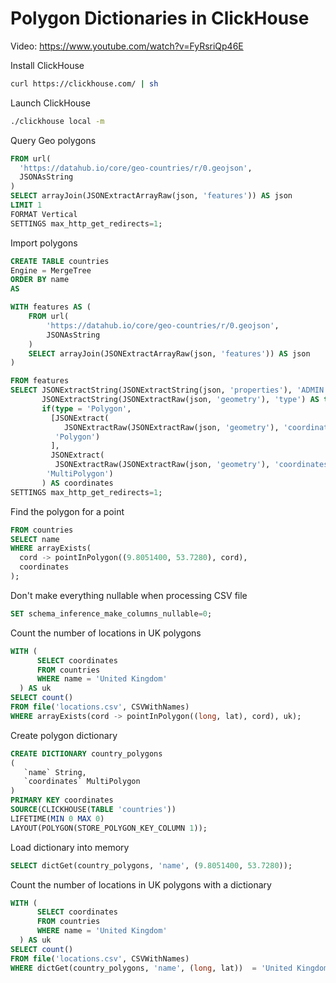 # Polygon Dictionaries in ClickHouse

Video: https://www.youtube.com/watch?v=FyRsriQp46E

Install ClickHouse

```bash
curl https://clickhouse.com/ | sh
```

Launch ClickHouse

```bash
./clickhouse local -m
```

Query Geo polygons

```sql
FROM url(
  'https://datahub.io/core/geo-countries/r/0.geojson', 
  JSONAsString
)
SELECT arrayJoin(JSONExtractArrayRaw(json, 'features')) AS json
LIMIT 1
FORMAT Vertical
SETTINGS max_http_get_redirects=1;
```

Import polygons

```sql
CREATE TABLE countries
Engine = MergeTree
ORDER BY name
AS

WITH features AS (
    FROM url(
        'https://datahub.io/core/geo-countries/r/0.geojson',
        JSONAsString
    )
    SELECT arrayJoin(JSONExtractArrayRaw(json, 'features')) AS json
)

FROM features
SELECT JSONExtractString(JSONExtractString(json, 'properties'), 'ADMIN') AS name,
       JSONExtractString(JSONExtractRaw(json, 'geometry'), 'type') AS type,
       if(type = 'Polygon',
         [JSONExtract(
            JSONExtractRaw(JSONExtractRaw(json, 'geometry'), 'coordinates'),
          'Polygon')
         ],
         JSONExtract(
          JSONExtractRaw(JSONExtractRaw(json, 'geometry'), 'coordinates'),
        'MultiPolygon')
       ) AS coordinates
SETTINGS max_http_get_redirects=1;
```

Find the polygon for a point

```sql
FROM countries
SELECT name
WHERE arrayExists(
  cord -> pointInPolygon((9.8051400, 53.7280), cord),
  coordinates
);
```

Don't make everything nullable when processing CSV file

```sql
SET schema_inference_make_columns_nullable=0;
```

Count the number of locations in UK polygons

```sql
WITH (
      SELECT coordinates
      FROM countries
      WHERE name = 'United Kingdom'
  ) AS uk
SELECT count()
FROM file('locations.csv', CSVWithNames)
WHERE arrayExists(cord -> pointInPolygon((long, lat), cord), uk);
```

Create polygon dictionary

```sql
CREATE DICTIONARY country_polygons
(
   `name` String,
   `coordinates` MultiPolygon
)
PRIMARY KEY coordinates
SOURCE(CLICKHOUSE(TABLE 'countries'))
LIFETIME(MIN 0 MAX 0)
LAYOUT(POLYGON(STORE_POLYGON_KEY_COLUMN 1));
```

Load dictionary into memory

```sql
SELECT dictGet(country_polygons, 'name', (9.8051400, 53.7280));
```


Count the number of locations in UK polygons with a dictionary

```sql
WITH (
      SELECT coordinates
      FROM countries
      WHERE name = 'United Kingdom'
  ) AS uk
SELECT count()
FROM file('locations.csv', CSVWithNames)
WHERE dictGet(country_polygons, 'name', (long, lat))  = 'United Kingdom';
```
